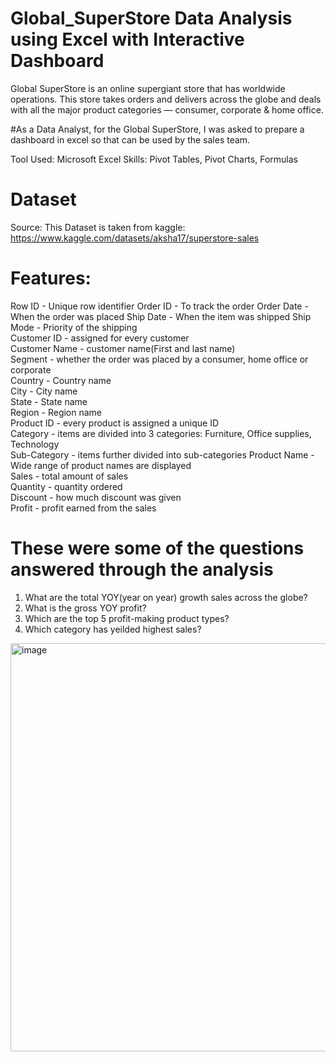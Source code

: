 # Global_SuperStore Data Analysis using Excel with Interactive Dashboard

Global SuperStore is an online supergiant store that has worldwide operations. This store takes orders and delivers across the globe and deals with all the major product categories — consumer, corporate & home office.

#As a Data Analyst, for the Global SuperStore, I was asked to prepare a dashboard in excel so that can be used by the sales team.

Tool Used: Microsoft Excel
Skills: Pivot Tables, Pivot Charts, Formulas
  
# Dataset

Source: This Dataset is taken from kaggle: https://www.kaggle.com/datasets/aksha17/superstore-sales 

# Features:

Row ID - Unique row identifier
Order ID - To track the order
Order Date - When the order was placed
Ship Date - When the item was shipped
Ship Mode - Priority of the shipping       
Customer ID - assigned for every customer      
Customer Name - customer name(First and last name)    
Segment - whether the order was placed by a consumer, home office or corporate        
Country - Country name          
City - City name            
State - State name          
Region - Region name          
Product ID - every product is assigned a unique ID      
Category - items are divided into 3 categories: Furniture, Office supplies, Technology        
Sub-Category - items further divided into sub-categories 
Product Name - Wide range of product names are displayed   
Sales - total amount of sales           
Quantity - quantity ordered       
Discount - how much discount was given       
Profit - profit earned from the sales          

# These were some of the questions answered through the analysis

1. What are the total YOY(year on year) growth sales across the globe?
2. What is the gross YOY profit?
3. Which are the top 5 profit-making product types? 
4. Which category has yeilded highest sales?

<img width="653" alt="image" src="https://user-images.githubusercontent.com/54399391/210022004-ef0716fe-c523-4ce9-ab6e-dd2b3948c7d7.png">


